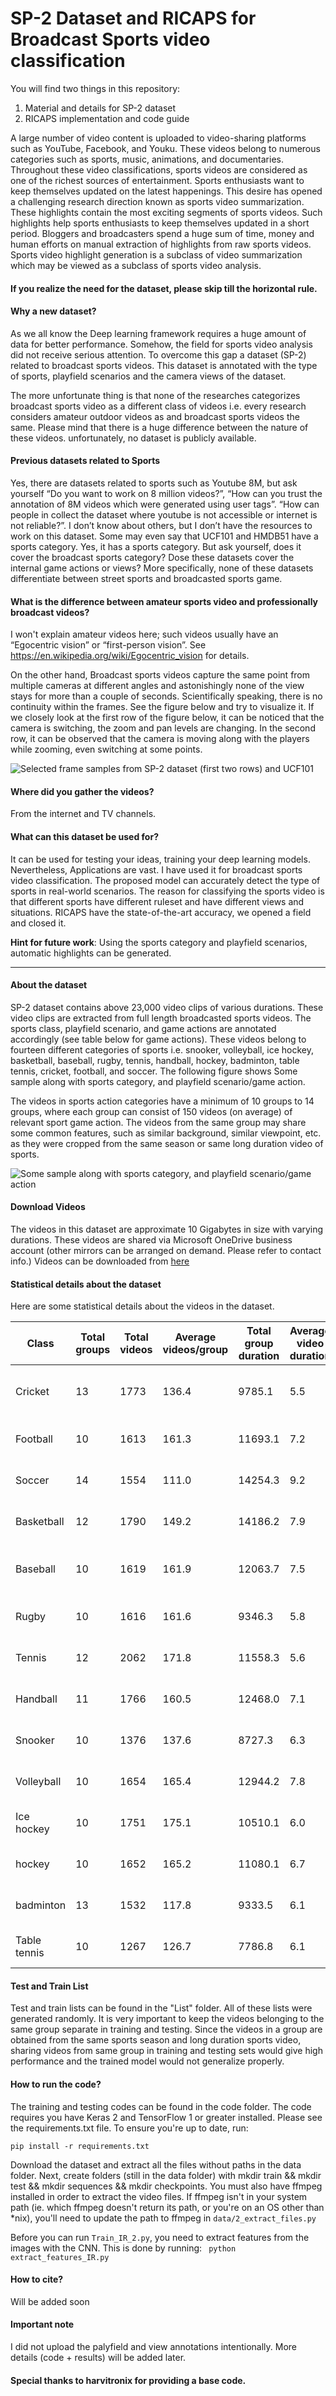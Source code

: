 
# SP-2 Dataset and RICAPS for Broadcast Sports video classification
You will find two things in this repository:

1. Material and details for SP-2 dataset
1. RICAPS implementation and code guide

A large number of video content is uploaded to video-sharing platforms such as YouTube, Facebook, and Youku. These videos belong to numerous categories such as sports, music, animations, and documentaries. Throughout these video classifications, sports videos are considered as one of the richest sources of entertainment. Sports enthusiasts want to keep themselves updated on the latest happenings. This desire has opened a challenging research direction known as sports video summarization. These highlights contain the most exciting segments of sports videos. Such highlights help sports enthusiasts to keep themselves updated in a short period. Bloggers and broadcasters spend a huge sum of time, money and human efforts on manual extraction of highlights from raw sports videos. Sports video highlight generation is a subclass of video summarization which may be viewed as a subclass of sports video analysis.


#### If you realize the need for the dataset, please skip till the horizontal rule.

#### Why a new dataset?
As we all know the Deep learning framework requires a huge amount of data for better performance. Somehow, the field for sports video analysis did not receive serious attention. To overcome this gap a dataset (SP-2) related to broadcast sports videos. This dataset is annotated with the type of sports, playfield scenarios and the camera views of the dataset.


The more unfortunate thing is that none of the researches categorizes broadcast sports video as a different class of videos i.e. every research considers amateur outdoor videos as and broadcast sports videos the same. Please mind that there is a huge difference between the nature of these videos. unfortunately, no dataset is publicly available. 

#### Previous datasets related to Sports
Yes, there are datasets related to sports such as Youtube 8M, but ask yourself “Do you want to work on 8 million videos?”, “How can you trust the annotation of 8M videos which were generated using user tags”. “How can people in collect the dataset where youtube is not accessible or internet is not reliable?”. I don’t know about others, but I don’t have the resources to work on this dataset.
Some may even say that UCF101 and HMDB51 have a sports category. Yes, it has a sports category. But ask yourself, does it cover the broadcast sports category?  Dose these datasets cover the internal game actions or views?
More specifically, none of these datasets differentiate between street sports and broadcasted sports game.


#### What is the difference between amateur sports video and professionally broadcast videos?
I won't explain amateur videos here; such videos usually have an “Egocentric vision” or “first-person vision”. See https://en.wikipedia.org/wiki/Egocentric_vision for details.


On the other hand, Broadcast sports videos capture the same point from multiple cameras at different angles and astonishingly none of the view stays for more than a couple of seconds. Scientifically speaking, there is no continuity within the frames. See the figure below and try to visualize it. If we closely look at the first row of the figure below, it can be noticed that the camera is switching, the zoom and pan levels are changing. In the second row, it can be observed that the camera is moving along with the players while zooming, even switching at some points.

![Selected frame samples from SP-2 dataset (first two rows) and UCF101](https://raw.githubusercontent.com/abdkhanstd/Sports2/master/Figures/cv.png)

#### Where did you gather the videos?
From the internet and TV channels. 

#### What can this dataset be used for?
It can be used for testing your ideas, training your deep learning models. Nevertheless, Applications are vast. I have used it for broadcast sports video classification. The proposed model can accurately detect the type of sports in real-world scenarios. The reason for classifying the sports video is that different sports have different ruleset and have different views and situations. RICAPS have the state-of-the-art accuracy, we opened a field and closed it.

**Hint for future work**: Using the sports category and playfield scenarios, automatic highlights can be generated.
_____________________________________________________________________________________________________
#### About the dataset
SP-2 dataset contains above 23,000 video clips of various durations. These video clips are extracted from full length broadcasted sports videos. The sports class, playfield scenario, and game actions are annotated accordingly (see table below for game actions). These videos belong to fourteen different categories of sports i.e. snooker, volleyball, ice hockey, basketball, baseball, rugby, tennis, handball, hockey, badminton, table tennis, cricket, football, and soccer. The following figure shows Some sample along with sports category, and playfield scenario/game action.

The videos in sports action categories have a minimum of 10 groups to 14 groups, where each group can consist of 150 videos (on average) of relevant sport game action. The videos from the same group may share some common features, such as similar background, similar viewpoint, etc. as they were cropped from the same season or same long duration video of sports.


![Some sample along with sports category, and playfield scenario/game action](https://raw.githubusercontent.com/abdkhanstd/Sports2/master/Figures/samples.png)

#### Download Videos
The videos in this dataset are approximate 10 Gigabytes in size with varying durations. These videos are shared via Microsoft OneDrive business account (other mirrors can be arranged on demand. Please refer to contact info.)
Videos can be downloaded from [here](https://stduestceducn-my.sharepoint.com/:f:/g/personal/201714060114_std_uestc_edu_cn/EgojmAd-CoxLqTWhDRFeN-kBH98O6d-hHhyTD8BM6KPH5A?e=MVe4AY)

#### Statistical details about the dataset
Here are some statistical details about the videos in the dataset.

|Class|Total groups |Total videos|Average videos/group|Total group duration|Average video duration |Game action classes|
| ------------- | ------------- | ------------- | ------------- | ------------- |  ------------- |  ------------- |
|Cricket|13|1773|136.4|9785.1|5.5|batting, bowling, run, out, event|
|Football|10|1613|161.3|11693.1|7.2|play, goal, foul|
|Soccer|14|1554|111.0|14254.3|9.2|play, goal, foul|
|Basketball|12|1790|149.2|14186.2|7.9|play, goal, foul|
|Baseball|10|1619|161.9|12063.7|7.5|batting, bowling, run, out, event|
|Rugby|10|1616|161.6|9346.3|5.8|play, goal, foul|
|Tennis|12|2062|171.8|11558.3|5.6|play, drop, service|
|Handball|11|1766|160.5|12468.0|7.1|play, goal, foul|
|Snooker|10|1376|137.6|8727.3|6.3|shot, pocket, aiming|
|Volleyball|10|1654|165.4|12944.2|7.8|play, drop, service|
|Ice hockey|10|1751|175.1|10510.1|6.0|play, goal, foul|
|hockey|10|1652|165.2|11080.1|6.7|play, goal, foul|
|badminton|13|1532|117.8|9333.5|6.1|play, drop, service|
|Table tennis|10|1267|126.7|7786.8|6.1|play, drop, service|


#### Test and Train List
Test and train lists can be found in the "List" folder. All of these lists were generated randomly. It is very important to keep the videos belonging to the same group separate in training and testing. Since the videos in a group are obtained from the same sports season and long duration sports video, sharing videos from same group in training and testing sets would give high performance and the trained model would not generalize properly.



#### How to run the code?
The training and testing codes can be found in the code folder. The code requires you have Keras 2 and TensorFlow 1 or greater installed. Please see the requirements.txt file. To ensure you're up to date, run:

`pip install -r requirements.txt`

Download the dataset and extract all the files without paths in the data folder. Next, create folders (still in the data folder) with mkdir train && mkdir test && mkdir sequences && mkdir checkpoints. You must also have ffmpeg installed in order to extract the video files. If ffmpeg isn't in your system path (ie. which ffmpeg doesn't return its path, or you're on an OS other than *nix), you'll need to update the path to ffmpeg in `data/2_extract_files.py`

Before you can run `Train_IR_2.py`, you need to extract features from the images with the CNN. This is done by running:
` python extract_features_IR.py`
#### How to cite?
Will be added soon

#### Important note
I did not upload the palyfield and view annotations intentionally. More details (code + results) will be added later.


#### Special thanks to harvitronix for providing a base code.
